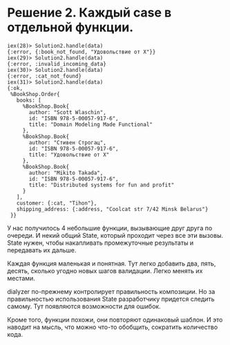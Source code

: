 # Решение 2. Каждый case в отдельной функции.

```elixir-iex
iex(28)> Solution2.handle(data)
{:error, {:book_not_found, "Удовольствие от Х"}}
iex(29)> Solution2.handle(data)
{:error, :invalid_incoming_data}
iex(30)> Solution2.handle(data)
{:error, :cat_not_found}
iex(31)> Solution2.handle(data)
{:ok,
 %BookShop.Order{ 
   books: [
     %BookShop.Book{
       author: "Scott Wlaschin",
       id: "ISBN 978-5-00057-917-6",
       title: "Domain Modeling Made Functional"
     },
     %BookShop.Book{
       author: "Стивен Строгац",
       id: "ISBN 978-5-00057-917-6",
       title: "Удовольствие от Х"
     },
     %BookShop.Book{
       author: "Mikito Takada",
       id: "ISBN 978-5-00057-917-6",
       title: "Distributed systems for fun and profit"
     }
   ],
   customer: {:cat, "Tihon"},
   shipping_address: {:address, "Coolcat str 7/42 Minsk Belarus"}
 }}
```

У нас получилось 4 небольшие функции, вызывающие друг друга по очереди. И некий общий State, который проходит через все эти вызовы. State нужен, чтобы накапливать промежуточные результаты и передавать их дальше.

Каждая функция маленькая и понятная. Тут легко добавить два, пять, десять, сколько угодно новых шагов валидации. Легко менять их местами.

dialyzer по-прежнему контролирует правильность композиции. Но за правильностью использования State разработчику придется следить самому. Тут появляются возможности для ошибок.

Кроме того, функции похожи, они повторяют одинаковый шаблон. И это наводит на мысль, что можно что-то обобщить, сократить количество кода.
